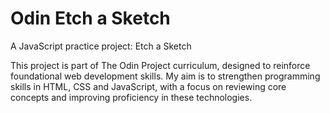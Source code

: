 # Odin Etch a Sketch

A JavaScript practice project: Etch a Sketch

This project is part of The Odin Project curriculum, designed to reinforce foundational web development skills. My aim is to strengthen programming skills in HTML, CSS and JavaScript, with a focus on reviewing core concepts and improving proficiency in these technologies.